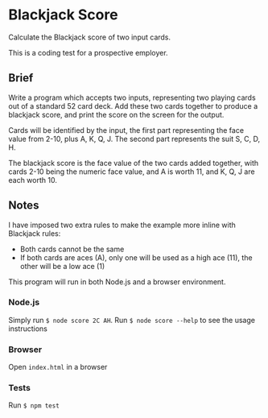 # Blackjack Score

Calculate the Blackjack score of two input cards.

This is a coding test for a prospective employer. 

## Brief

Write a program which accepts two inputs, representing two playing cards out of a standard 52 card
deck. Add these two cards together to produce a blackjack score, and print the score on the screen
for the output.

Cards will be identified by the input, the first part representing the face value from 2-10, plus A,
K, Q, J. The second part represents the suit S, C, D, H.

The blackjack score is the face value of the two cards added together, with cards 2-10 being the
numeric face value, and A is worth 11, and K, Q, J are each worth 10.

## Notes

I have imposed two extra rules to make the example more inline with Blackjack rules:

* Both cards cannot be the same
* If both cards are aces (A), only one will be used as a high ace (11), the other will be a low ace (1)

This program will run in both Node.js and a browser environment.

### Node.js

Simply run `$ node score 2C AH`. Run `$ node score --help` to see the usage instructions

### Browser

Open `index.html` in a browser

### Tests

Run `$ npm test`
